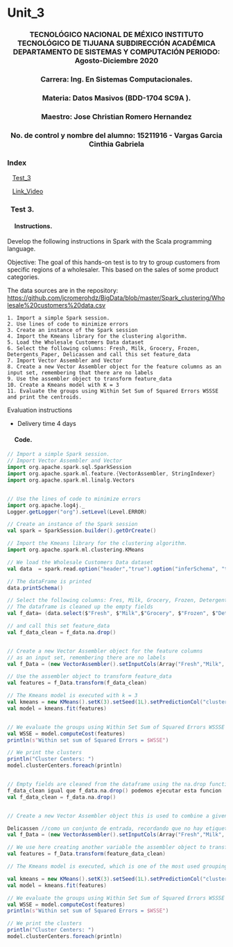 # Unit_3

### <p align="center" > TECNOLÓGICO NACIONAL DE MÉXICO INSTITUTO TECNOLÓGICO DE TIJUANA SUBDIRECCIÓN ACADÉMICA DEPARTAMENTO DE SISTEMAS Y COMPUTACIÓN PERIODO: Agosto-Diciembre  2020</p>

###  <p align="center">  Carrera: Ing. En Sistemas Computacionales. 
### <p align="center"> Materia: 	Datos Masivos (BDD-1704 SC9A	).</p>

### <p align="center">  Maestro: Jose Christian Romero Hernandez	</p>
### <p align="center">  No. de control y nombre del alumno: 15211916 - Vargas Garcia Cinthia Gabriela</p>

### Index

&nbsp;&nbsp;&nbsp;[Test_3](#Test-3)    

&nbsp;&nbsp;&nbsp;[Link_Video](#Link-video)     

### &nbsp;&nbsp;Test 3.

#### &nbsp;&nbsp;&nbsp;&nbsp; Instructions.
Develop the following instructions in Spark with the Scala programming language.

Objective:
The goal of this hands-on test is to try to group customers from specific regions of a wholesaler. This based on the sales of some product categories.

The data sources are in the repository:
https://github.com/jcromerohdz/BigData/blob/master/Spark_clustering/Wholesale%20customers%20data.csv

    1. Import a simple Spark session.
    2. Use lines of code to minimize errors
    3. Create an instance of the Spark session
    4. Import the Kmeans library for the clustering algorithm.
    5. Load the Wholesale Customers Data dataset
    6. Select the following columns: Fresh, Milk, Grocery, Frozen, Detergents_Paper, Delicassen and call this set feature_data
    7. Import Vector Assembler and Vector
    8. Create a new Vector Assembler object for the feature columns as an input set, remembering that there are no labels
    9. Use the assembler object to transform feature_data
    10. Create a Kmeans model with K = 3
    11. Evaluate the groups using Within Set Sum of Squared Errors WSSSE and print the centroids.

Evaluation instructions
- Delivery time 4 days



 
#### &nbsp;&nbsp;&nbsp;&nbsp; Code.

```scala  
// Import a simple Spark session.
// Import Vector Assembler and Vector
import org.apache.spark.sql.SparkSession
import org.apache.spark.ml.feature.{VectorAssembler, StringIndexer}
import org.apache.spark.ml.linalg.Vectors


// Use the lines of code to minimize errors
import org.apache.log4j._
Logger.getLogger("org").setLevel(Level.ERROR)

// Create an instance of the Spark session
val spark = SparkSession.builder().getOrCreate()

// Import the Kmeans library for the clustering algorithm.
import org.apache.spark.ml.clustering.KMeans

// We load the Wholesale Customers Data dataset
val data  = spark.read.option("header","true").option("inferSchema", "true").format("csv").load("Wholesale customers data.csv")

// The dataFrame is printed
data.printSchema()

// Select the following columns: Fres, Milk, Grocery, Frozen, Detergents_Paper, Delicassen
// The dataframe is cleaned up the empty fields
val f_data= (data.select($"Fresh", $"Milk",$"Grocery", $"Frozen", $"Detergents_Paper", $"Delicassen"))

// and call this set feature_data
val f_data_clean = f_data.na.drop()


// Create a new Vector Assembler object for the feature columns
// as an input set, remembering there are no labels
val f_Data = (new VectorAssembler().setInputCols(Array("Fresh","Milk", "Grocery","Frozen", "Detergents_Paper","Delicassen")).setOutputCol("features"))

// Use the assembler object to transform feature_data
val features = f_Data.transform(f_data_clean)

// The Kmeans model is executed with k = 3
val kmeans = new KMeans().setK(3).setSeed(1L).setPredictionCol("cluster")
val model = kmeans.fit(features)


// We evaluate the groups using Within Set Sum of Squared Errors WSSSE and
val WSSE = model.computeCost(features)
println(s"Within set sum of Squared Errors = $WSSE")

// We print the clusters
println("Cluster Centers: ")
model.clusterCenters.foreach(println)


// Empty fields are cleaned from the dataframe using the na.drop function, something specific is deleted in our csv file
f_data_clean igual que f_data.na.drop() podemos ejecutar esta funcion
val f_data_clean = f_data.na.drop()


// Create a new Vector Assembler object this is used to combine a given list of columns into a single vector column. It is useful to combine raw features and features generated by different feature transformers in a single feature vector, in order to train Machine Learning models in this case we will use feature columns using the same data from Fresh, Milk, Grocery, frozen, detergents paper

Delicassen //como un conjunto de entrada, recordando que no hay etiquetas
val f_Data = (new VectorAssembler().setInputCols(Array("Fresh","Milk", "Grocery","Frozen", "Detergents_Paper","Delicassen")).setOutputCol("features"))

// We use here creating another variable the assembler object to transform feature_data_clean
val features = f_Data.transform(feature_data_clean)

// The Kmeans model is executed, which is one of the most used grouping algorithms that groups data points into a predefined number of groups. with k = 3 k is the number of desired groups. Note that fewer than k groups might be returned, for example, if there are less than k distinct points to group.

val kmeans = new KMeans().setK(3).setSeed(1L).setPredictionCol("cluster")
val model = kmeans.fit(features)

// We evaluate the groups using Within Set Sum of Squared Errors WSSSE the objective is to minimize the sum of squares of the distance between the points of each set: the Euclidean distance squared. This is the goal of WCSS
val WSSE = model.computeCost(features)
println(s"Within set sum of Squared Errors = $WSSE")

// We print the clusters
println("Cluster Centers: ")
model.clusterCenters.foreach(println)

```